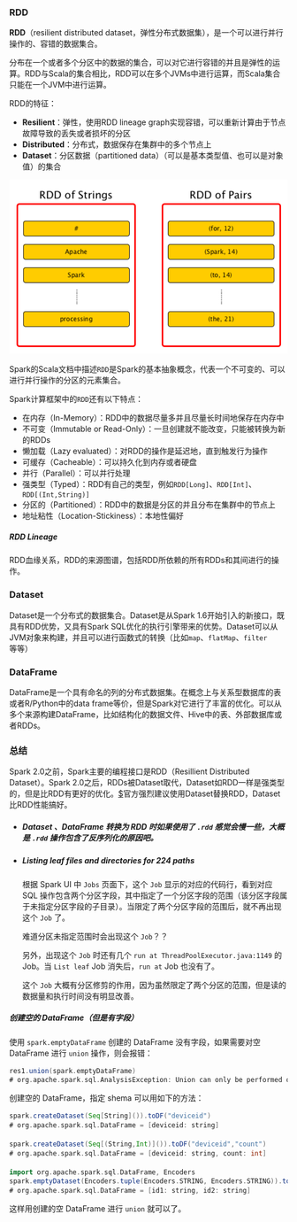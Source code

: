 ### RDD

**RDD**（resilient distributed dataset，弹性分布式数据集），是一个可以进行并行操作的、容错的数据集合。

分布在一个或者多个分区中的数据的集合，可以对它进行容错的并且是弹性的运算。RDD与Scala的集合相比，RDD可以在多个JVMs中进行运算，而Scala集合只能在一个JVM中进行运算。

RDD的特征：

* **Resilient**：弹性，使用RDD lineage graph实现容错，可以重新计算由于节点故障导致的丢失或者损坏的分区
* **Distributed**：分布式，数据保存在集群中的多个节点上
* **Dataset**：分区数据（partitioned data）（可以是基本类型值、也可以是对象值）的集合

![](/assets/spark-rdds.png)

Spark的Scala文档中描述`RDD`是Spark的基本抽象概念，代表一个不可变的、可以进行并行操作的分区的元素集合。

Spark计算框架中的`RDD`还有以下特点：

* 在内存（In-Memory）：RDD中的数据尽量多并且尽量长时间地保存在内存中
* 不可变（Immutable or Read-Only）：一旦创建就不能改变，只能被转换为新的RDDs
* 懒加载（Lazy evaluated）：对RDD的操作是延迟地，直到触发行为操作
* 可缓存（Cacheable）：可以持久化到内存或者硬盘
* 并行（Parallel）：可以并行处理
* 强类型（Typed）：RDD有自己的类型，例如`RDD[Long]`、`RDD[Int]`、`RDD[(Int,String)]`
* 分区的（Partitioned）：RDD中的数据是分区的并且分布在集群中的节点上
* 地址粘性（Location-Stickiness）：本地性偏好

##### RDD Lineage

RDD血缘关系，RDD的来源图谱，包括RDD所依赖的所有RDDs和其间进行的操作。

### Dataset

Dataset是一个分布式的数据集合。Dataset是从Spark 1.6开始引入的新接口，既具有RDD优势，又具有Spark SQL优化的执行引擎带来的优势。Dataset可以从JVM对象来构建，并且可以进行函数式的转换（比如`map`、`flatMap`、`filter`等等）

### DataFrame

DataFrame是一个具有命名的列的分布式数据集。在概念上与关系型数据库的表或者R/Python中的data frame等价，但是Spark对它进行了丰富的优化。可以从多个来源构建DataFrame，比如结构化的数据文件、Hive中的表、外部数据库或者RDDs。

### 总结

Spark 2.0之前，Spark主要的编程接口是RDD（Resillient Distributed Dataset）。Spark 2.0之后，RDDs被Dataset取代，Dataset如RDD一样是强类型的，但是比RDD有更好的优化。[$](http://spark.apache.org/docs/2.4.5/quick-start.html)官方强烈建议使用Dataset替换RDD，Dataset比RDD性能搞好。



- ##### Dataset 、DataFrame 转换为 RDD 时如果使用了 `.rdd` 感觉会慢一些，大概是 `.rdd` 操作包含了反序列化的原因吧。

- ##### Listing leaf files and directories for 224 paths

  根据 Spark UI 中 `Jobs` 页面下，这个 `Job` 显示的对应的代码行，看到对应 SQL 操作包含两个分区字段，其中指定了一个分区字段的范围（该分区字段属于未指定分区字段的子目录）。当限定了两个分区字段的范围后，就不再出现这个 `Job` 了。

  难道分区未指定范围时会出现这个 `Job`？？

  另外，出现这个 `Job` 时还有几个 `run at ThreadPoolExecutor.java:1149` 的 Job。当 `List leaf` Job 消失后，`run at` Job 也没有了。

  这个 `Job` 大概有分区修剪的作用，因为虽然限定了两个分区的范围，但是读的数据量和执行时间没有明显改善。

##### 创建空的 DataFrame（但是有字段）

使用 `spark.emptyDataFrame` 创建的 DataFrame 没有字段，如果需要对空 DataFrame 进行 `union` 操作，则会报错：

```scala
res1.union(spark.emptyDataFrame)
# org.apache.spark.sql.AnalysisException: Union can only be performed on tables with the same number of columns, but the first table has 2 columns and the second table has 0 columns;;
```

创建空的 DataFrame，指定 shema 可以用如下的方法：

```scala
spark.createDataset(Seq[String]()).toDF("deviceid")
# org.apache.spark.sql.DataFrame = [deviceid: string]

spark.createDataset(Seq[(String,Int)]()).toDF("deviceid","count")
# org.apache.spark.sql.DataFrame = [deviceid: string, count: int]

import org.apache.spark.sql.DataFrame, Encoders
spark.emptyDataset(Encoders.tuple(Encoders.STRING, Encoders.STRING)).toDF("id1", "id2")
# org.apache.spark.sql.DataFrame = [id1: string, id2: string]
```

这样用创建的空 DataFrame 进行 `union` 就可以了。